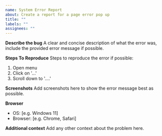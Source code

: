 ```yaml
---
name: System Error Report
about: Create a report for a page error pop up
title: ""
labels: ""
assignees: ""
---
```


**Describe the bug**
A clear and concise description of what the error was, include the provided error message if possible.

**Steps To Reproduce**
Steps to reproduce the error if possible:

1. Open menu
2. Click on '...'
3. Scroll down to '....'

**Screenshots**
Add screenshots here to show the error message best as possible.

**Browser**

- OS: [e.g. Windows 11]
- Browser: [e.g. Chrome, Safari]

**Additional context**
Add any other context about the problem here.
